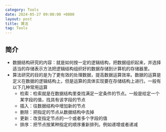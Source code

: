 ```yaml
---
category: Tools
date: 2024-05-27 09:00:00 +0800
layout: post
title: 算法
tag: Tools
---
```

## 简介

+ 数据结构研究的内容：就是如何按一定的逻辑结构，把数据组织起来，并选择适当的存储表示方法把逻辑结构组织好的数据存储到计算机的存储器里。
+ 算法研究的目的是为了更有效的处理数据，提高数据运算效率。数据的运算是定义在数据的逻辑结构上，但是运算的具体实现要在存储结构上进行。一般有以下几种常用运算
  + 检索：检索就是在数据结构里查找满足一定条件的节点。一般是给定一个某字段的值，找具有该字段的节点
  + 插入：往数据结构中增加新的节点
  + 删除：把指定的节点从数据结构中去掉
  + 更新：改变指定节点的一个或者多个字段的值
  + 排序：把节点按某种指定的顺序重新排列。例如递增或者递减